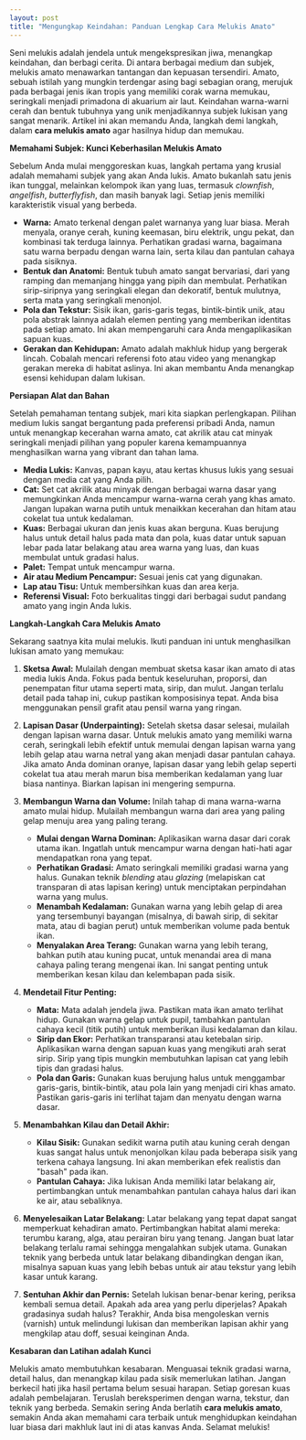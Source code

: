 ```yaml
---
layout: post
title: "Mengungkap Keindahan: Panduan Lengkap Cara Melukis Amato"
---
```


Seni melukis adalah jendela untuk mengekspresikan jiwa, menangkap keindahan, dan berbagi cerita. Di antara berbagai medium dan subjek, melukis amato menawarkan tantangan dan kepuasan tersendiri. Amato, sebuah istilah yang mungkin terdengar asing bagi sebagian orang, merujuk pada berbagai jenis ikan tropis yang memiliki corak warna memukau, seringkali menjadi primadona di akuarium air laut. Keindahan warna-warni cerah dan bentuk tubuhnya yang unik menjadikannya subjek lukisan yang sangat menarik. Artikel ini akan memandu Anda, langkah demi langkah, dalam **cara melukis amato** agar hasilnya hidup dan memukau.

**Memahami Subjek: Kunci Keberhasilan Melukis Amato**

Sebelum Anda mulai menggoreskan kuas, langkah pertama yang krusial adalah memahami subjek yang akan Anda lukis. Amato bukanlah satu jenis ikan tunggal, melainkan kelompok ikan yang luas, termasuk *clownfish*, *angelfish*, *butterflyfish*, dan masih banyak lagi. Setiap jenis memiliki karakteristik visual yang berbeda.

*   **Warna:** Amato terkenal dengan palet warnanya yang luar biasa. Merah menyala, oranye cerah, kuning keemasan, biru elektrik, ungu pekat, dan kombinasi tak terduga lainnya. Perhatikan gradasi warna, bagaimana satu warna berpadu dengan warna lain, serta kilau dan pantulan cahaya pada sisiknya.
*   **Bentuk dan Anatomi:** Bentuk tubuh amato sangat bervariasi, dari yang ramping dan memanjang hingga yang pipih dan membulat. Perhatikan sirip-siripnya yang seringkali elegan dan dekoratif, bentuk mulutnya, serta mata yang seringkali menonjol.
*   **Pola dan Tekstur:** Sisik ikan, garis-garis tegas, bintik-bintik unik, atau pola abstrak lainnya adalah elemen penting yang memberikan identitas pada setiap amato. Ini akan mempengaruhi cara Anda mengaplikasikan sapuan kuas.
*   **Gerakan dan Kehidupan:** Amato adalah makhluk hidup yang bergerak lincah. Cobalah mencari referensi foto atau video yang menangkap gerakan mereka di habitat aslinya. Ini akan membantu Anda menangkap esensi kehidupan dalam lukisan.

**Persiapan Alat dan Bahan**

Setelah pemahaman tentang subjek, mari kita siapkan perlengkapan. Pilihan medium lukis sangat bergantung pada preferensi pribadi Anda, namun untuk menangkap kecerahan warna amato, cat akrilik atau cat minyak seringkali menjadi pilihan yang populer karena kemampuannya menghasilkan warna yang vibrant dan tahan lama.

*   **Media Lukis:** Kanvas, papan kayu, atau kertas khusus lukis yang sesuai dengan media cat yang Anda pilih.
*   **Cat:** Set cat akrilik atau minyak dengan berbagai warna dasar yang memungkinkan Anda mencampur warna-warna cerah yang khas amato. Jangan lupakan warna putih untuk menaikkan kecerahan dan hitam atau cokelat tua untuk kedalaman.
*   **Kuas:** Berbagai ukuran dan jenis kuas akan berguna. Kuas berujung halus untuk detail halus pada mata dan pola, kuas datar untuk sapuan lebar pada latar belakang atau area warna yang luas, dan kuas membulat untuk gradasi halus.
*   **Palet:** Tempat untuk mencampur warna.
*   **Air atau Medium Pencampur:** Sesuai jenis cat yang digunakan.
*   **Lap atau Tisu:** Untuk membersihkan kuas dan area kerja.
*   **Referensi Visual:** Foto berkualitas tinggi dari berbagai sudut pandang amato yang ingin Anda lukis.

**Langkah-Langkah Cara Melukis Amato**

Sekarang saatnya kita mulai melukis. Ikuti panduan ini untuk menghasilkan lukisan amato yang memukau:

1.  **Sketsa Awal:** Mulailah dengan membuat sketsa kasar ikan amato di atas media lukis Anda. Fokus pada bentuk keseluruhan, proporsi, dan penempatan fitur utama seperti mata, sirip, dan mulut. Jangan terlalu detail pada tahap ini, cukup pastikan komposisinya tepat. Anda bisa menggunakan pensil grafit atau pensil warna yang ringan.

2.  **Lapisan Dasar (Underpainting):** Setelah sketsa dasar selesai, mulailah dengan lapisan warna dasar. Untuk melukis amato yang memiliki warna cerah, seringkali lebih efektif untuk memulai dengan lapisan warna yang lebih gelap atau warna netral yang akan menjadi dasar pantulan cahaya. Jika amato Anda dominan oranye, lapisan dasar yang lebih gelap seperti cokelat tua atau merah marun bisa memberikan kedalaman yang luar biasa nantinya. Biarkan lapisan ini mengering sempurna.

3.  **Membangun Warna dan Volume:** Inilah tahap di mana warna-warna amato mulai hidup. Mulailah membangun warna dari area yang paling gelap menuju area yang paling terang.
    *   **Mulai dengan Warna Dominan:** Aplikasikan warna dasar dari corak utama ikan. Ingatlah untuk mencampur warna dengan hati-hati agar mendapatkan rona yang tepat.
    *   **Perhatikan Gradasi:** Amato seringkali memiliki gradasi warna yang halus. Gunakan teknik *blending* atau *glazing* (melapiskan cat transparan di atas lapisan kering) untuk menciptakan perpindahan warna yang mulus.
    *   **Menambah Kedalaman:** Gunakan warna yang lebih gelap di area yang tersembunyi bayangan (misalnya, di bawah sirip, di sekitar mata, atau di bagian perut) untuk memberikan volume pada bentuk ikan.
    *   **Menyalakan Area Terang:** Gunakan warna yang lebih terang, bahkan putih atau kuning pucat, untuk menandai area di mana cahaya paling terang mengenai ikan. Ini sangat penting untuk memberikan kesan kilau dan kelembapan pada sisik.

4.  **Mendetail Fitur Penting:**
    *   **Mata:** Mata adalah jendela jiwa. Pastikan mata ikan amato terlihat hidup. Gunakan warna gelap untuk pupil, tambahkan pantulan cahaya kecil (titik putih) untuk memberikan ilusi kedalaman dan kilau.
    *   **Sirip dan Ekor:** Perhatikan transparansi atau ketebalan sirip. Aplikasikan warna dengan sapuan kuas yang mengikuti arah serat sirip. Sirip yang tipis mungkin membutuhkan lapisan cat yang lebih tipis dan gradasi halus.
    *   **Pola dan Garis:** Gunakan kuas berujung halus untuk menggambar garis-garis, bintik-bintik, atau pola lain yang menjadi ciri khas amato. Pastikan garis-garis ini terlihat tajam dan menyatu dengan warna dasar.

5.  **Menambahkan Kilau dan Detail Akhir:**
    *   **Kilau Sisik:** Gunakan sedikit warna putih atau kuning cerah dengan kuas sangat halus untuk menonjolkan kilau pada beberapa sisik yang terkena cahaya langsung. Ini akan memberikan efek realistis dan "basah" pada ikan.
    *   **Pantulan Cahaya:** Jika lukisan Anda memiliki latar belakang air, pertimbangkan untuk menambahkan pantulan cahaya halus dari ikan ke air, atau sebaliknya.

6.  **Menyelesaikan Latar Belakang:** Latar belakang yang tepat dapat sangat memperkuat kehadiran amato. Pertimbangkan habitat alami mereka: terumbu karang, alga, atau perairan biru yang tenang. Jangan buat latar belakang terlalu ramai sehingga mengalahkan subjek utama. Gunakan teknik yang berbeda untuk latar belakang dibandingkan dengan ikan, misalnya sapuan kuas yang lebih bebas untuk air atau tekstur yang lebih kasar untuk karang.

7.  **Sentuhan Akhir dan Pernis:** Setelah lukisan benar-benar kering, periksa kembali semua detail. Apakah ada area yang perlu diperjelas? Apakah gradasinya sudah halus? Terakhir, Anda bisa mengoleskan vernis (varnish) untuk melindungi lukisan dan memberikan lapisan akhir yang mengkilap atau doff, sesuai keinginan Anda.

**Kesabaran dan Latihan adalah Kunci**

Melukis amato membutuhkan kesabaran. Menguasai teknik gradasi warna, detail halus, dan menangkap kilau pada sisik memerlukan latihan. Jangan berkecil hati jika hasil pertama belum sesuai harapan. Setiap goresan kuas adalah pembelajaran. Teruslah bereksperimen dengan warna, tekstur, dan teknik yang berbeda. Semakin sering Anda berlatih **cara melukis amato**, semakin Anda akan memahami cara terbaik untuk menghidupkan keindahan luar biasa dari makhluk laut ini di atas kanvas Anda. Selamat melukis!
